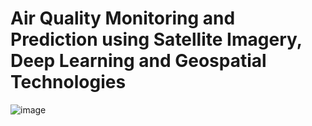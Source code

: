 # Air Quality Monitoring and Prediction using Satellite Imagery, Deep Learning and Geospatial Technologies
![image](https://user-images.githubusercontent.com/81523866/204495010-00e3dabd-6cd0-4c4d-87b9-470f6cba34ce.png)
